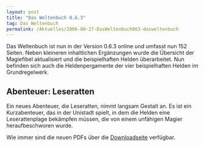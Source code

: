 ```yaml
---
layout: post
title: "Das Weltenbuch 0.6.3"
tag: Das Weltenbuch
permalink: /Aktuelles/2006-08-27-DasWeltenbuch063-dasweltenbuch
---
```



Das Weltenbuch ist nun in der Version 0.6.3 online und umfasst nun 152 Seiten. Neben kleineren inhaltlichen Ergänzungen wurde die Übersicht der Magiefibel aktualisiert und die beispielhaften Helden überarbeitet. Nun befinden sich auch die Heldenpergamente der vier beispielhaften Helden im Grundregelwerk.

## Abenteuer: Leseratten

Ein neues Abenteuer, die Leseratten, nimmt langsam Gestalt an. Es ist ein Kurzabenteuer, das in der Unistadt spielt, in dem die Helden eine Leserattenplage bekämpfen müssen, die von einem unfähigen Magier heraufbeschworen wurde.

Wie immer sind die neuen PDFs über die [Downloadseite](https://dasweltenbuch.jcgames.de/Publikationen/) verfügbar.

